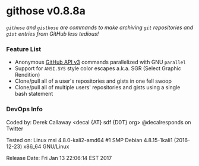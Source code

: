 **githose v0.8.8a**
=============

_`githose` and `gisthose` are commands to make archiving `git` repositories and `gist` entries from GitHub less tedious!_

### Feature List

* Anonymous [GitHub API v3](https://developer.github.com/v3/) commands parallelized with GNU `parallel`
* Support for `ANSI.SYS` style color escapes a.k.a. SGR (Select Graphic Rendition)
* Clone/pull all of a user's repositories and gists in one fell swoop
* Clone/pull all of multiple users' repositories and gists using a single bash statement

### DevOps Info

Coded by:     Derek Callaway <decal {AT} sdf {D0T} org>
              @decalresponds on Twitter

Tested on:    Linux msi 4.8.0-kali2-amd64 #1 SMP Debian 4.8.15-1kali1 (2016-12-23) x86_64 GNU/Linux

Release Date: Fri Jan 13 22:06:14 EST 2017
